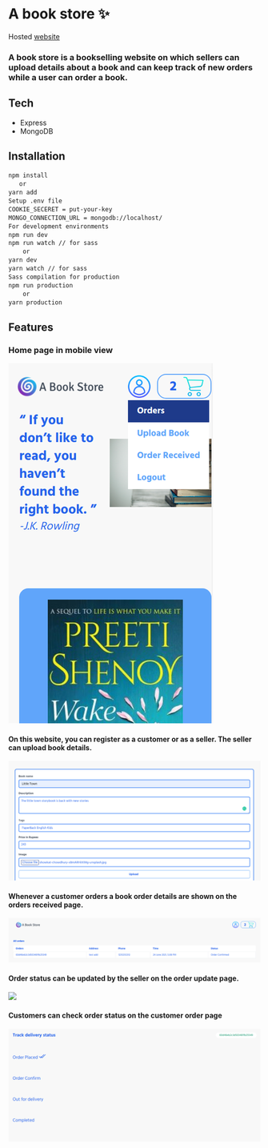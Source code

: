 # A book store ✨

Hosted [website](https://a-book-store.herokuapp.com/)

### A book store is a bookselling website on which sellers can upload details about a book and can keep track of new orders while a user can order a book.

## Tech 
- Express
- MongoDB

 
## Installation
```sh
npm install
   or
yarn add
Setup .env file
COOKIE_SECERET = put-your-key
MONGO_CONNECTION_URL = mongodb://localhost/
For development environments
npm run dev
npm run watch // for sass
    or
yarn dev
yarn watch // for sass
Sass compilation for production
npm run production
    or
yarn production
```

## Features
### Home page in mobile view
![](images/home_page.png)
 
#### On this website, you can register as a customer or as a seller. The seller can upload book details.
![](images/book_upload.png)
#### Whenever a customer orders a book order details are shown on the orders received page.
![](images/all_order.png)
#### Order status can be updated by the seller on the order update page.
![](images/order_detail.png)
#### Customers can check order status on the customer order page
![](images/status.png)

